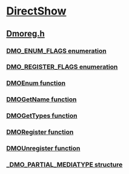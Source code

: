# [DirectShow](../_dshow/index.md)
## [Dmoreg.h](index.md)
### [DMO_ENUM_FLAGS enumeration](../dmoreg/ne-dmoreg-dmo_enum_flags.md)
### [DMO_REGISTER_FLAGS enumeration](../dmoreg/ne-dmoreg-dmo_register_flags.md)
### [DMOEnum function](../dmoreg/nf-dmoreg-dmoenum.md)
### [DMOGetName function](../dmoreg/nf-dmoreg-dmogetname.md)
### [DMOGetTypes function](../dmoreg/nf-dmoreg-dmogettypes.md)
### [DMORegister function](../dmoreg/nf-dmoreg-dmoregister.md)
### [DMOUnregister function](../dmoreg/nf-dmoreg-dmounregister.md)
### [_DMO_PARTIAL_MEDIATYPE structure](../dmoreg/ns-dmoreg-_dmo_partial_mediatype.md)
